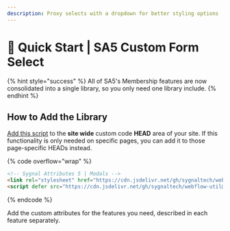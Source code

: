 ```yaml
---
description: Proxy selects with a dropdown for better styling options
---
```


# 🚀 Quick Start | SA5 Custom Form Select

{% hint style="success" %}
All of SA5's Membership features are now consolidated into a single library, so you only need one library include.&#x20;
{% endhint %}

## How to Add the Library <a href="#step-1---add-the-library" id="step-1---add-the-library"></a>

[Add this script](../overview/how-to-add-custom-code.md) to the **site wide** custom code **HEAD** area of your site. If this functionality is only needed on specific pages, you can add it to those page-specific HEADs instead. &#x20;

{% code overflow="wrap" %}
```html
<!-- Sygnal Attributes 5 | Modals --> 
<link rel="stylesheet" href="https://cdn.jsdelivr.net/gh/sygnaltech/webflow-util@5.3.5/dist/css/webflow-modal.css"> 
<script defer src="https://cdn.jsdelivr.net/gh/sygnaltech/webflow-util@5.3.5/dist/nocode/webflow-modal.js"></script>
```
{% endcode %}

Add the custom attributes for the features you need, described in each feature separately. &#x20;













